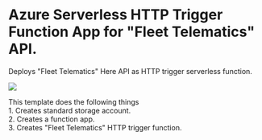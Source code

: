 # Azure Serverless HTTP Trigger Function App for "Fleet Telematics" API.

Deploys "Fleet Telematics" Here API as  HTTP trigger serverless function.

<a href="https://portal.azure.com/#create/Microsoft.Template/uri/https%3A%2F%2Fraw.githubusercontent.com%2Fheremaps%2Fhere-azure-serverless%2Fmaster%2FarmTemplates%2F103-hlsARMTemplateServerlessFunctionFleetTelematics%2Fazuredeploy.json" target="_blank">
    <img src="http://azuredeploy.net/deploybutton.png"/>
</a>

This template does the following things   
	1. Creates standard storage account.   
	2. Creates a function app.   
	3. Creates "Fleet Telematics" HTTP trigger function.  



